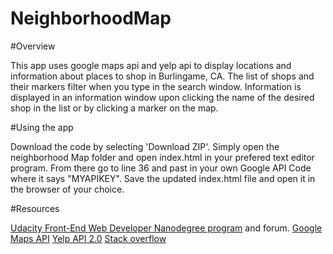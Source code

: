 # NeighborhoodMap

#Overview

This app uses google maps api and yelp api to display locations and information about places to shop in Burlingame, CA.
The list of shops and their markers filter when you type in the search window. Information is displayed in an information window
upon clicking the name of the desired shop in the list or by clicking a marker on the map.

#Using the app

Download the code by selecting 'Download ZIP'.
Simply open the neighborhood Map folder and open index.html in your prefered text editor program.
From there go to line 36 and past in your own Google API Code where it says "MYAPIKEY".
Save the updated index.html file and open it in the browser of your choice.

#Resources

[Udacity Front-End Web Developer Nanodegree program](https://classroom.udacity.com/nanodegrees/nd001/syllabus) and forum.
[Google Maps API](https://developers.google.com/maps/documentation/javascript/)
[Yelp API 2.0](https://www.yelp.com/developers/documentation/v2/search_api)
[Stack overflow](http://stackoverflow.com/)